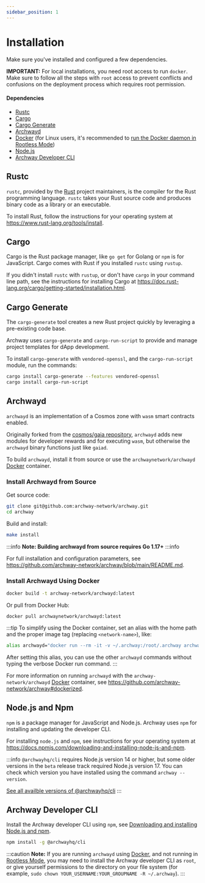 ```yaml
---
sidebar_position: 1
---
```


# Installation

Make sure you've installed and configured a few dependencies.

**IMPORTANT:** For local installations, you need root access to run `docker`. Make sure to follow all the steps with `root` access to prevent conflicts and confusions on the deployment process which requires root permission.

#### Dependencies

- [Rustc](https://www.rust-lang.org/tools/install "Install Rust")
- [Cargo](https://doc.rust-lang.org/cargo/getting-started/installation.html "Install Cargo")
- [Cargo Generate](https://crates.io/crates/cargo-generate "Install Cargo Generate")
- [Archwayd](https://github.com/archway-network/archway/tree/main/cmd/archwayd "Install Archway Daemon")
- [Docker](https://docs.docker.com/get-docker "Install Docker") (for Linux users, it's recommended to [run the Docker daemon in Rootless Mode](https://docs.docker.com/engine/security/rootless/))
- [Node.js](https://docs.npmjs.com/downloading-and-installing-node-js-and-npm "Install Node.js and NPM")
- [Archway Developer CLI](https://github.com/archway-network/archway-cli "Install develolper CLI")

## Rustc

`rustc`, provided by the [Rust](https://www.rust-lang.org/ "Rust Homepage") project maintainers, is the compiler for the Rust programming language. `rustc` takes your Rust source code and produces binary code as a library or an executable.

To install Rust, follow the instructions for your operating system at https://www.rust-lang.org/tools/install.

## Cargo

Cargo is the Rust package manager, like `go get` for Golang or `npm` is for JavaScript. Cargo comes with Rust if you installed `rustc` using `rustup`.

If you didn't install  `rustc` with `rustup`, or don't have `cargo` in your command line path, see the instructions for installing Cargo at https://doc.rust-lang.org/cargo/getting-started/installation.html.

## Cargo Generate

The `cargo-generate` tool creates a new Rust project quickly by leveraging a pre-existing code base.

Archway uses `cargo-generate` and `cargo-run-script` to provide and manage project templates for dApp development.

To install `cargo-generate` with `vendored-openssl`, and the `cargo-run-script` module, run the commands:

```bash
cargo install cargo-generate --features vendored-openssl
cargo install cargo-run-script
```

## Archwayd

`archwayd` is an implementation of a Cosmos zone with `wasm` smart contracts enabled.

Originally forked from the [cosmos/gaia repository](https://github.com/cosmos/gaia), `archwayd` adds new modules for developer rewards and for executing `wasm`, but otherwise the `archwayd` binary functions just like `gaiad`.

To build `archwayd`, install it from source or use the `archwaynetwork/archwayd` [Docker](https://www.docker.com/ "Docker Homepage") container.

### Install Archwayd from Source

Get source code:

```bash
git clone git@github.com:archway-network/archway.git
cd archway
```

Build and install:

```bash
make install
```

:::info
**Note: Building archwayd from source requires Go 1.17+**
:::info

For full installation and configuration parameters, see https://github.com/archway-network/archway/blob/main/README.md.

### Install Archwayd Using Docker

```bash
docker build -t archway-network/archwayd:latest
```

Or pull from Docker Hub:

```
docker pull archwaynetwork/archwayd:latest
```

:::tip
To simplify using the Docker container, set an alias with the home path and the proper image tag (replacing `<network-name>`), like:

```bash
alias archwayd="docker run --rm -it -v ~/.archway:/root/.archway archwaynetwork/archwayd:<network-name>"
```

After setting this alias, you can use the other `archwayd` commands without typing the verbose Docker run command.
:::

For more information on running `archwayd` with the `archway-network/archwayd` [Docker](https://www.docker.com/ "Docker Homepage") container, see  https://github.com/archway-network/archway#dockerized.


## Node.js and Npm

`npm` is a package manager for JavaScript and Node.js. Archway uses `npm` for installing and updating the developer CLI.

For installing `node.js` and `npm`, see instructions for your operating system at https://docs.npmjs.com/downloading-and-installing-node-js-and-npm.

:::info
`@archwayhq/cli` requires Node.js version 14 or higher, but some older versions in the `beta` release track required Node.js version 17. You can check which version you have installed using the command `archway --version`.

[See all availble versions of @archwayhq/cli](https://www.npmjs.com/package/@archwayhq/cli?activeTab=versions)
:::

## Archway Developer CLI

Install the Archway developer CLI using `npm`, see [Downloading and installing Node.js and npm](https://docs.npmjs.com/downloading-and-installing-node-js-and-npm).

```bash
npm install -g @archwayhq/cli
```

:::caution
**Note:** If you are running `archwayd` using [Docker](https://docs.docker.com/get-docker), and not running in [Rootless Mode](https://docs.docker.com/engine/security/rootless/), you may need to install the Archway developer CLI as `root`, or give yourself permissions to the directory on your file system (for example, `sudo chown YOUR_USERNAME:YOUR_GROUPNAME -R ~/.archway`).
:::
